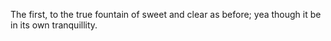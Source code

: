 The first, to the true fountain of sweet and clear as before; yea though it be in its own tranquillity.
